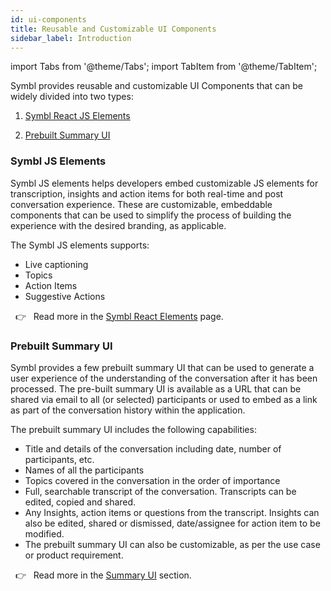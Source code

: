 ```yaml
---
id: ui-components
title: Reusable and Customizable UI Components
sidebar_label: Introduction
---
```


import Tabs from '@theme/Tabs';
import TabItem from '@theme/TabItem';


Symbl provides reusable and customizable UI Components that can be widely divided into two types:

1. [Symbl React JS Elements](/docs/pre-built-ui/symbl-elements)

2. [Prebuilt Summary UI](/docs/pre-built-ui/summary-ui)

### Symbl JS Elements
Symbl JS elements helps developers embed customizable JS elements for transcription, insights and action items for both real-time and post conversation experience. These are customizable, embeddable components that can be used to simplify the process of building the experience with the desired branding, as applicable.

The Symbl JS elements supports:

* Live captioning
* Topics
* Action Items
* Suggestive Actions

&nbsp; 👉 &nbsp; Read more in the [Symbl React Elements](/docs/pre-built-ui/symbl-elements) page. <br/>

### Prebuilt Summary UI
Symbl provides a few prebuilt summary UI that can be used to generate a user experience of the understanding of the conversation after it has been processed. The pre-built summary UI is available as a URL that can be shared via email to all (or selected) participants or used to embed as a link as part of the conversation history within the application.

The prebuilt summary UI includes the following capabilities:

* Title and details of the conversation including date, number of participants, etc.
* Names of all the participants
* Topics covered in the conversation in the order of importance
* Full, searchable transcript of the conversation. Transcripts can be edited, copied and shared.
* Any Insights, action items or questions from the transcript. Insights can also be edited, shared or dismissed, date/assignee for action item to be modified.
* The prebuilt summary UI can also be customizable, as per the use case or product requirement.

&nbsp; 👉 &nbsp; Read more in the [Summary UI](/docs/pre-built-ui/) section. <br/>
